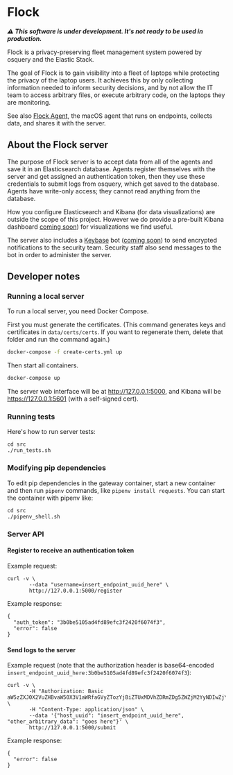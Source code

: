 # Flock

_**⚠️ This software is under development. It's not ready to be used in production.**_

Flock is a privacy-preserving fleet management system powered by osquery and the Elastic Stack.

The goal of Flock is to gain visibility into a fleet of laptops while protecting the privacy of the laptop users. It achieves this by only collecting information needed to inform security decisions, and by not allow the IT team to access arbitrary files, or execute arbitrary code, on the laptops they are monitoring.

See also [Flock Agent](https://github.com/firstlookmedia/flock-agent), the macOS agent that runs on endpoints, collects data, and shares it with the server.

## About the Flock server

The purpose of Flock server is to accept data from all of the agents and save it in an Elasticsearch database. Agents register themselves with the server and get assigned an authentication token, then they use these credentials to submit logs from osquery, which get saved to the database. Agents have write-only access; they cannot read anything from the database.

How you configure Elasticsearch and Kibana (for data visualizations) are outside the scope of this project. However we do provide a pre-built Kibana dashboard [coming soon](https://github.com/firstlookmedia/flock/issues/1)) for visualizations we find useful.

The server also includes a [Keybase](https://keybase.io/) bot ([coming soon](https://github.com/firstlookmedia/flock/issues/2)) to send encrypted notifications to the security team. Security staff also send messages to the bot in order to administer the server.

## Developer notes

### Running a local server

To run a local server, you need Docker Compose.

First you must generate the certificates. (This command generates keys and certificates in `data/certs/certs`. If you want to regenerate them, delete that folder and run the command again.)

```sh
docker-compose -f create-certs.yml up
```

Then start all containers.

```sh
docker-compose up
```

The server web interface will be at http://127.0.0.1:5000, and Kibana will be https://127.0.0.1:5601 (with a self-signed cert).

### Running tests

Here's how to run server tests:

```
cd src
./run_tests.sh
```

### Modifying pip dependencies

To edit pip dependencies in the gateway container, start a new container and then run `pipenv` commands, like `pipenv install requests`. You can start the container with pipenv like:

```
cd src
./pipenv_shell.sh
```

### Server API

#### Register to receive an authentication token

Example request:

```
curl -v \
       --data "username=insert_endpoint_uuid_here" \
       http://127.0.0.1:5000/register
```

Example response:

```
{
  "auth_token": "3b0be5105ad4fd89efc3f2420f6074f3",
  "error": false
}
```

#### Send logs to the server

Example request (note that the authorization header is base64-encoded `insert_endpoint_uuid_here:3b0be5105ad4fd89efc3f2420f6074f3`):

```
curl -v \
       -H "Authorization: Basic aW5zZXJ0X2VuZHBvaW50X3V1aWRfaGVyZTozYjBiZTUxMDVhZDRmZDg5ZWZjM2YyNDIwZjYwNzRmMw==" \
       -H "Content-Type: application/json" \
       --data '{"host_uuid": "insert_endpoint_uuid_here", "other_arbitrary_data": "goes here"}' \
       http://127.0.0.1:5000/submit
```

Example response:

```
{
  "error": false
}
```
